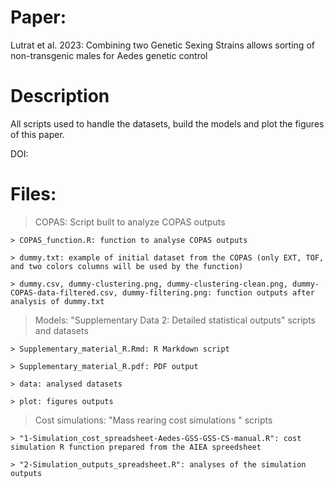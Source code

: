 # Paper: 

Lutrat et al. 2023: Combining two Genetic Sexing Strains allows sorting of non-transgenic males for Aedes genetic control

# Description

All scripts used to handle the datasets, build the models and plot the figures of this paper.

DOI: 

# Files:

> COPAS: Script built to analyze COPAS outputs

	> COPAS_function.R: function to analyse COPAS outputs	

	> dummy.txt: example of initial dataset from the COPAS (only EXT, TOF, and two colors columns will be used by the function)

	> dummy.csv, dummy-clustering.png, dummy-clustering-clean.png, dummy-COPAS-data-filtered.csv, dummy-filtering.png: function outputs after analysis of dummy.txt

> Models: "Supplementary Data 2: Detailed statistical outputs" scripts and datasets

	> Supplementary_material_R.Rmd: R Markdown script

	> Supplementary_material_R.pdf: PDF output	

	> data: analysed datasets
	
	> plot: figures outputs

> Cost simulations: "Mass rearing cost simulations " scripts

	> "1-Simulation_cost_spreadsheet-Aedes-GSS-GSS-CS-manual.R": cost simulation R function prepared from the AIEA spreedsheet

	> "2-Simulation_outputs_spreadsheet.R": analyses of the simulation outputs
	
